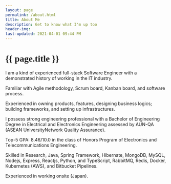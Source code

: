 ```yaml
---
layout: page
permalink: /about.html
title: About Me
description: Get to know what I'm up too
header-img: 
last-updated: 2021-04-01 09:44 PM
---
```


<h1 class="mx-auto" style="font-family:Courgette;">{{ page.title }}</h1>

I am a kind of experienced full-stack Software Engineer with a demonstrated history of working in the IT industry.

Familiar with Agile methodology, Scrum board, Kanban board, and software process.

Experienced in owning products, features, designing business logics; building frameworks, and setting up infrastructures.

I possess strong engineering professional with a Bachelor of Engineering Degree in Electrical and Electronics Engineering assessed by AUN-QA (ASEAN UniversityNetwork Quality Assurance).

Top-5 GPA: 8.46/10.0 in the class of Honors Program of Electronics and Telecommunications Engineering.

Skilled in Research, Java, Spring Framework, Hibernate, MongoDB, MySQL, Nodejs, Express, Reactjs, Python, and TypeScript, RabbitMQ, Redis, Docker, Kubernetes (AWS), and Bitbucket Pipelines.

Experienced in working onsite (Japan). 
